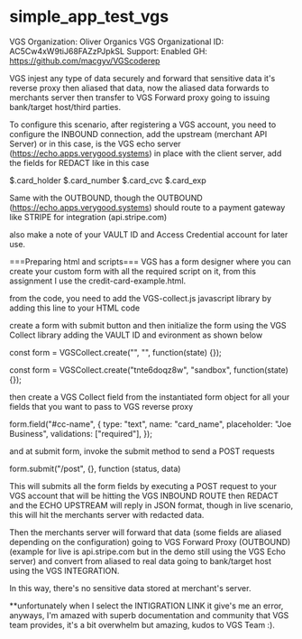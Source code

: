 # simple_app_test_vgs

VGS Organization: Oliver Organics
VGS Organizational ID: AC5Cw4xW9tiJ68FAZzPJpkSL
Support: Enabled
GH: https://github.com/macgyv/VGScoderep



VGS injest any type of data securely and forward that sensitive data it's reverse proxy then aliased that data, now the aliased data forwards to merchants server then transfer to VGS Forward proxy going to issuing bank/target host/third parties.

To configure this scenario, after registering a VGS account, you need to configure the INBOUND connection, add the upstream (merchant API Server) or in this case, is the VGS echo server (https://echo.apps.verygood.systems) in place with the client server, add the fields for REDACT like in this case

$.card_holder
$.card_number
$.card_cvc
$.card_exp

Same with the OUTBOUND, though the OUTBOUND (https://echo.apps.verygood.systems) should route to a payment gateway like STRIPE for integration (api.stripe.com)

also make a note of your VAULT ID and Access Credential account for later use.

===Preparing html and scripts===
VGS has a form designer where you can create your custom form with all the required script on it, from this assignment I use the credit-card-example.html.

from the code, you need to add the VGS-collect.js javascript library by adding this line to your HTML code


<script type="text/javascript" src="https://js.verygoodvault.com/vgs-collect/2.12.0/vgs-collect.js"></script>


create a form with submit button and then initialize the form using the VGS Collect library adding the VAULT ID and evironment as shown below

const form = VGSCollect.create("<VAULT ID>", "<ENVIRONMENT>", function(state) {});

const form = VGSCollect.create("tnte6doqz8w", "sandbox", function(state) {});

then create a VGS Collect field from the instantiated form object for all your fields that you want to pass to VGS reverse proxy


form.field("#cc-name", {
        type: "text",
        name: "card_name",
        placeholder: "Joe Business",
        validations: ["required"],
      });


and at submit form, invoke the submit method to send a POST requests

form.submit("/post", {}, function (status, data)


This will submits all the form fields by executing a POST request to your VGS account that will be hitting the VGS INBOUND ROUTE then REDACT and the ECHO UPSTREAM will reply in JSON format, though in live scenario, this will hit the merchants server with redacted data.

Then the merchants server will forward that data (some fields are aliased depending on the configuration) going to VGS Forward Proxy (OUTBOUND) (example for live is api.stripe.com but in the demo still using the VGS Echo server) and convert from aliased to real data going to bank/target host using the VGS INTEGRATION.

In this way, there's no sensitive data stored at merchant's server.

**unfortunately when I select the INTIGRATION LINK it give's me an error, anyways, I'm amazed with superb documentation and community that VGS team provides, it's a bit overwhelm but amazing, kudos to VGS Team :).
